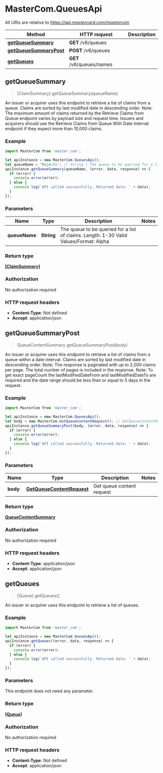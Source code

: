 # MasterCom.QueuesApi

All URIs are relative to *https://api.mastercard.com/mastercom*

Method | HTTP request | Description
------------- | ------------- | -------------
[**getQueueSummary**](QueuesApi.md#getQueueSummary) | **GET** /v6/queues | 
[**getQueueSummaryPost**](QueuesApi.md#getQueueSummaryPost) | **POST** /v6/queues | 
[**getQueues**](QueuesApi.md#getQueues) | **GET** /v6/queues/names | 



## getQueueSummary

> [ClaimSummary] getQueueSummary(queueName)



An issuer or acquirer uses this endpoint to retrieve a list of claims from a queue. Claims are sorted by last modified date in descending order.   Note: The maximum amount of claims returned by the Retrieve Claims from Queue endpoint varies by payload size and request time. Issuers and acquirers should use the Retrieve Claims from Queue With Date Interval endpoint if they expect more than 10,000 claims.

### Example

```javascript
import MasterCom from 'master_com';

let apiInstance = new MasterCom.QueuesApi();
let queueName = "Rejects"; // String | The queue to be queried for a list of claims.   Length: 1-30   Valid Values/Format: Alpha
apiInstance.getQueueSummary(queueName, (error, data, response) => {
  if (error) {
    console.error(error);
  } else {
    console.log('API called successfully. Returned data: ' + data);
  }
});
```

### Parameters


Name | Type | Description  | Notes
------------- | ------------- | ------------- | -------------
 **queueName** | **String**| The queue to be queried for a list of claims.   Length: 1-30   Valid Values/Format: Alpha | 

### Return type

[**[ClaimSummary]**](ClaimSummary.md)

### Authorization

No authorization required

### HTTP request headers

- **Content-Type**: Not defined
- **Accept**: application/json


## getQueueSummaryPost

> QueueContentSummary getQueueSummaryPost(body)



An issuer or acquirer uses this endpoint to retrieve a list of claims from a queue within a date interval. Claims are sorted by last modified date in descending order.  Note: The response is paginated with up to 2,000 claims per page. The total number of pages is included in the response.  Note: To get exact pageCount the lastModifiedDateFrom and lastModifiedDateTo are required and the date range should be less than or equal to 5 days in the request.

### Example

```javascript
import MasterCom from 'master_com';

let apiInstance = new MasterCom.QueuesApi();
let body = new MasterCom.GetQueueContentRequest(); // GetQueueContentRequest | Get queue content request
apiInstance.getQueueSummaryPost(body, (error, data, response) => {
  if (error) {
    console.error(error);
  } else {
    console.log('API called successfully. Returned data: ' + data);
  }
});
```

### Parameters


Name | Type | Description  | Notes
------------- | ------------- | ------------- | -------------
 **body** | [**GetQueueContentRequest**](GetQueueContentRequest.md)| Get queue content request | 

### Return type

[**QueueContentSummary**](QueueContentSummary.md)

### Authorization

No authorization required

### HTTP request headers

- **Content-Type**: application/json
- **Accept**: application/json


## getQueues

> [Queue] getQueues()



An issuer or acquirer uses this endpoint to retrieve a list of queues.

### Example

```javascript
import MasterCom from 'master_com';

let apiInstance = new MasterCom.QueuesApi();
apiInstance.getQueues((error, data, response) => {
  if (error) {
    console.error(error);
  } else {
    console.log('API called successfully. Returned data: ' + data);
  }
});
```

### Parameters

This endpoint does not need any parameter.

### Return type

[**[Queue]**](Queue.md)

### Authorization

No authorization required

### HTTP request headers

- **Content-Type**: Not defined
- **Accept**: application/json

